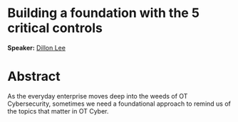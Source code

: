 # Building a foundation with the 5 critical controls

**Speaker:** [Dillon Lee](https://www.linkedin.com/in/dillon-lee/)

# Abstract

As the everyday enterprise moves deep into the weeds of OT Cybersecurity, sometimes we need a foundational approach to remind us of the topics that matter in OT Cyber. 
